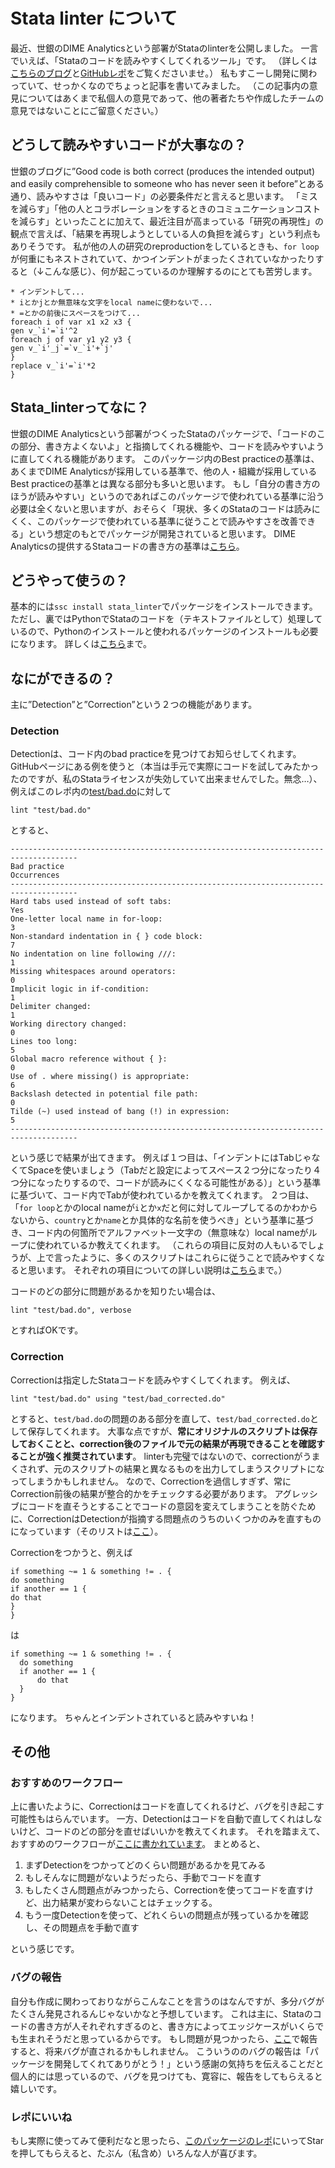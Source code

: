# Stata linter について

最近、世銀のDIME Analyticsという部署がStataのlinterを公開しました。
一言でいえば、「Stataのコードを読みやすくしてくれるツール」です。
（詳しくは[こちらのブログ](https://blogs.worldbank.org/impactevaluations/stata-linter-produces-stata-code-sparks-joy)と[GitHubレポ](https://github.com/worldbank/stata-linter)をご覧くださいませ。）
私もすこーし開発に関わっていて、せっかくなのでちょっと記事を書いてみました。
（この記事内の意見についてはあくまで私個人の意見であって、他の著者たちや作成したチームの意見ではないことにご留意ください。）

## どうして読みやすいコードが大事なの？

世銀のブログに”Good code is both correct (produces the intended output) and easily comprehensible to someone who has never seen it before”とある通り、読みやすさは「良いコード」の必要条件だと言えると思います。
「ミスを減らす」「他の人とコラボレーションをするときのコミュニケーションコストを減らす」といったことに加えて、最近注目が高まっている「研究の再現性」の観点で言えば、「結果を再現しようとしている人の負担を減らす」という利点もありそうです。
私が他の人の研究のreproductionをしているときも、`for loop`が何重にもネストされていて、かつインデントがまったくされていなかったりすると（↓こんな感じ）、何が起こっているのか理解するのにとても苦労します。

```
* インデントして...
* iとかjとか無意味な文字をlocal nameに使わないで...
* =とかの前後にスペースをつけて...
foreach i of var x1 x2 x3 {
gen v_`i'=`i'^2
foreach j of var y1 y2 y3 {
gen v_`i'_j`=`v_`i'+`j'
}
replace v_`i'=`i'*2
}
```

## Stata_linterってなに？

世銀のDIME Analyticsという部署がつくったStataのパッケージで、「コードのこの部分、書き方よくないよ」と指摘してくれる機能や、コードを読みやすいように直してくれる機能があります。
このパッケージ内のBest practiceの基準は、あくまでDIME Analyticsが採用している基準で、他の人・組織が採用しているBest practiceの基準とは異なる部分も多いと思います。
もし「自分の書き方のほうが読みやすい」というのであればこのパッケージで使われている基準に沿う必要は全くないと思いますが、おそらく「現状、多くのStataのコードは読みにくく、このパッケージで使われている基準に従うことで読みやすさを改善できる」という想定のもとでパッケージが開発されていると思います。
DIME Analyticsの提供するStataコードの書き方の基準は[こちら](https://worldbank.github.io/dime-data-handbook/coding.html#the-dime-analytics-stata-style-guide)。

## どうやって使うの？

基本的には`ssc install stata_linter`でパッケージをインストールできます。
ただし、裏ではPythonでStataのコードを（テキストファイルとして）処理しているので、Pythonのインストールと使われるパッケージのインストールも必要になります。
詳しくは[こちら](https://github.com/worldbank/stata-linter#requirements)まで。

## なにができるの？

主に”Detection”と”Correction”という２つの機能があります。

### Detection

Detectionは、コード内のbad practiceを見つけてお知らせしてくれます。
GitHubページにある例を使うと（本当は手元で実際にコードを試してみたかったのですが、私のStataライセンスが失効していて出来ませんでした。無念…）、例えばこのレポ内の[test/bad.do](https://github.com/worldbank/stata-linter/blob/master/test/bad.do)に対して

```
lint "test/bad.do"
```

とすると、

```
-------------------------------------------------------------------------------------
Bad practice                                                          Occurrences                   
-------------------------------------------------------------------------------------
Hard tabs used instead of soft tabs:                                  Yes       
One-letter local name in for-loop:                                    3
Non-standard indentation in { } code block:                           7
No indentation on line following ///:                                 1
Missing whitespaces around operators:                                 0
Implicit logic in if-condition:                                       1
Delimiter changed:                                                    1
Working directory changed:                                            0
Lines too long:                                                       5
Global macro reference without { }:                                   0
Use of . where missing() is appropriate:                              6
Backslash detected in potential file path:                            0
Tilde (~) used instead of bang (!) in expression:                     5
-------------------------------------------------------------------------------------
```

という感じで結果が出てきます。
例えば１つ目は、「インデントにはTabじゃなくてSpaceを使いましょう（Tabだと設定によってスペース２つ分になったり４つ分になったりするので、コードが読みにくくなる可能性がある）」という基準に基づいて、コード内でTabが使われているかを教えてくれます。
２つ目は、「`for loop`とかのlocal nameが`i`とか`x`だと何に対してループしてるのかわからないから、`country`とか`name`とか具体的な名前を使うべき」という基準に基づき、コード内の何箇所でアルファベット一文字の（無意味な）local nameがループに使われているか教えてくれます。
（これらの項目に反対の人もいるでしょうが、上で言ったように、多くのスクリプトはこれらに従うことで読みやすくなると思います。
それぞれの項目についての詳しい説明は[こちら](https://github.com/worldbank/stata-linter#coding-practices-to-be-detected)まで。）

コードのどの部分に問題があるかを知りたい場合は、
```
lint "test/bad.do", verbose
```
とすればOKです。

### Correction

Correctionは指定したStataコードを読みやすくしてくれます。
例えば、
```
lint "test/bad.do" using "test/bad_corrected.do"
```
とすると、`test/bad.do`の問題のある部分を直して、`test/bad_corrected.do`として保存してくれます。
大事な点ですが、**常にオリジナルのスクリプトは保存しておくことと、correction後のファイルで元の結果が再現できることを確認することが強く推奨されています**。
linterも完璧ではないので、correctionがうまくされず、元のスクリプトの結果と異なるものを出力してしまうスクリプトになってしまうかもしれません。
なので、Correctionを過信しすぎず、常にCorrection前後の結果が整合的かをチェックする必要があります。
アグレッシブにコードを直そうとすることでコードの意図を変えてしまうことを防ぐために、CorrectionはDetectionが指摘する問題点のうちのいくつかのみを直すものになっています（そのリストは[ここ](https://github.com/worldbank/stata-linter#coding-practices-to-be-corrected)）。

Correctionをつかうと、例えば

```
if something ~= 1 & something != . {
do something
if another == 1 {
do that
}
}
```
は
```
if something ~= 1 & something != . {
  do something
  if another == 1 {
      do that
  }
}
```
になります。
ちゃんとインデントされていると読みやすいね！

## その他

### おすすめのワークフロー

上に書いたように、Correctionはコードを直してくれるけど、バグを引き起こす可能性もはらんでいます。
一方、Detectionはコードを自動で直してくれはしないけど、コードのどの部分を直せばいいかを教えてくれます。
それを踏まえて、おすすめのワークフローが[ここに書かれています](https://github.com/worldbank/stata-linter#recommended-use)。
まとめると、
1. まずDetectionをつかってどのくらい問題があるかを見てみる
2. もしそんなに問題がないようだったら、手動でコードを直す
3. もしたくさん問題点がみつかったら、Correctionを使ってコードを直すけど、出力結果が変わらないことはチェックする。
4. もう一度Detectionを使って、どれくらいの問題点が残っているかを確認し、その問題点を手動で直す

という感じです。

### バグの報告

自分も作成に関わっておりながらこんなことを言うのはなんですが、多分バグがたくさん発見されるんじゃないかなと予想しています。
これは主に、Stataのコードの書き方が人それぞれすぎるのと、書き方によってエッジケースがいくらでも生まれそうだと思っているからです。
もし問題が見つかったら、[ここ](https://github.com/worldbank/stata-linter/issues)で報告すると、将来バグが直されるかもしれません。
こういうののバグの報告は「パッケージを開発してくれてありがとう！」という感謝の気持ちを伝えることだと個人的には思っているので、バグを見つけても、寛容に、報告をしてもらえると嬉しいです。

### レポにいいね

もし実際に使ってみて便利だなと思ったら、[このパッケージのレポ](https://github.com/worldbank/stata-linter)にいってStarを押してもらえると、たぶん（私含め）いろんな人が喜びます。

